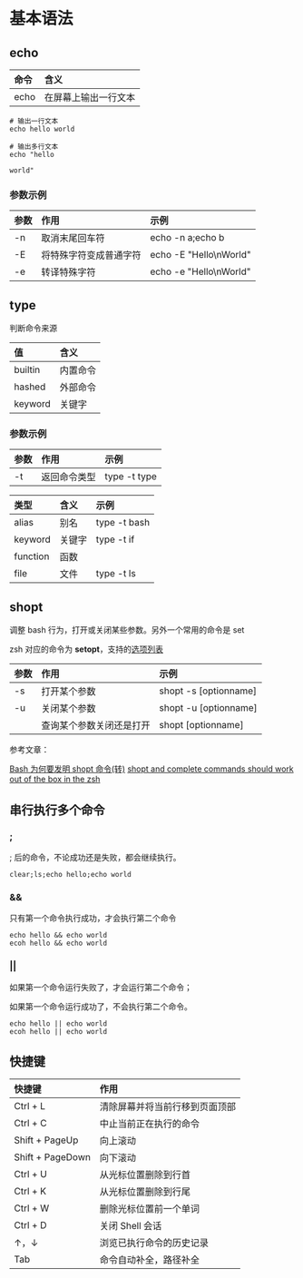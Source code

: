 # 基本语法

## echo

| 命令   | 含义         |
|:-----|:-----------|
| echo | 在屏幕上输出一行文本 |

```shell
# 输出一行文本
echo hello world

# 输出多行文本
echo "hello

world"
```

### 参数示例

| 参数  | 作用          | 示例                     |
|:----|:------------|:-----------------------|
| -n  | 取消末尾回车符     | echo -n a;echo b       |
| -E  | 将特殊字符变成普通字符 | echo -E "Hello\nWorld" |
| -e  | 转译特殊字符      | echo -e "Hello\nWorld" |

## type

判断命令来源

| 值   | 含义   |
|:----|:-----|
|builtin| 内置命令 |
|hashed| 外部命令 |
|keyword| 关键字  |

### 参数示例

| 参数  | 作用     | 示例            |
|:----|:-------|:--------------|
| -t  | 返回命令类型 | type  -t type |

| 类型       | 含义  | 示例           |
|:---------|:----|:-------------|
| alias    | 别名  | type -t bash |
| keyword  | 关键字 | type -t if   |
| function | 函数  |              |
| file     | 文件  | type -t ls   |

## shopt

调整 bash 行为，打开或关闭某些参数。另外一个常用的命令是 set

zsh 对应的命令为 **setopt**，支持的[选项列表](https://zsh.sourceforge.io/Doc/Release/Options.html)

| 参数  | 作用     | 示例            |
|:----|:-------|:--------------|
| -s  | 打开某个参数 | shopt -s [optionname] |
| -u  | 关闭某个参数 | shopt -u [optionname] |
|     | 查询某个参数关闭还是打开 | shopt [optionname] |

参考文章：

[Bash 为何要发明 shopt 命令(转)](https://blog.csdn.net/senlin1202/article/details/122743404)
[shopt and complete commands should work out of the box in the zsh](https://github.com/ohmyzsh/ohmyzsh/issues/8614)

## 串行执行多个命令

### ;

; 后的命令，不论成功还是失败，都会继续执行。

```shell
clear;ls;echo hello;echo world
```

### &&

只有第一个命令执行成功，才会执行第二个命令

```shell
echo hello && echo world
ecoh hello && echo world
```

### ||

如果第一个命令运行失败了，才会运行第二个命令；

如果第一个命令运行成功了，不会执行第二个命令。

```shell
echo hello || echo world
ecoh hello || echo world
```

## 快捷键

| 快捷键              | 作用              |
|:-----------------|:----------------|
| Ctrl + L         | 清除屏幕并将当前行移到页面顶部 |
| Ctrl + C         | 中止当前正在执行的命令     |
| Shift + PageUp   | 向上滚动            |
| Shift + PageDown | 向下滚动            |
| Ctrl + U         | 从光标位置删除到行首      |
| Ctrl + K         | 从光标位置删除到行尾      |
| Ctrl + W         | 删除光标位置前一个单词     |
| Ctrl + D         | 关闭 Shell 会话     |
| ↑，↓              | 浏览已执行命令的历史记录    |
| Tab              | 命令自动补全，路径补全     |
